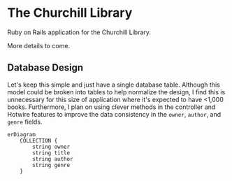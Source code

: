 # The Churchill Library

Ruby on Rails application for the Churchill Library.

More details to come.

## Database Design

Let's keep this simple and just have a single database table.
Although this model could be broken into tables to help normalize the design,
I find this is unnecessary for this size of application where it's expected to have <1,000 books.
Furthermore, I plan on using clever methods in the controller and Hotwire features to improve the data consistency in the `owner`, `author`, and `genre` fields.

```mermaid
erDiagram
    COLLECTION {
        string owner
        string title
        string author
        string genre
    }
```
